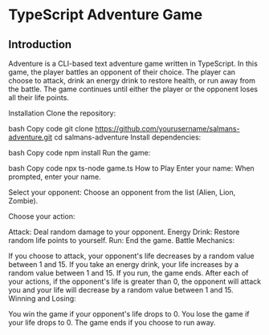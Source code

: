 # TypeScript Adventure Game

## Introduction
Adventure is a CLI-based text adventure game written in TypeScript. In this game, the player battles an opponent of their choice. The player can choose to attack, drink an energy drink to restore health, or run away from the battle. The game continues until either the player or the opponent loses all their life points.

Installation
Clone the repository:

bash
Copy code
git clone https://github.com/yourusername/salmans-adventure.git
cd salmans-adventure
Install dependencies:

bash
Copy code
npm install
Run the game:

bash
Copy code
npx ts-node game.ts
How to Play
Enter your name:
When prompted, enter your name.

Select your opponent:
Choose an opponent from the list (Alien, Lion, Zombie).

Choose your action:

Attack: Deal random damage to your opponent.
Energy Drink: Restore random life points to yourself.
Run: End the game.
Battle Mechanics:

If you choose to attack, your opponent's life decreases by a random value between 1 and 15.
If you take an energy drink, your life increases by a random value between 1 and 15.
If you run, the game ends.
After each of your actions, if the opponent's life is greater than 0, the opponent will attack you and your life will decrease by a random value between 1 and 15.
Winning and Losing:

You win the game if your opponent's life drops to 0.
You lose the game if your life drops to 0.
The game ends if you choose to run away.
